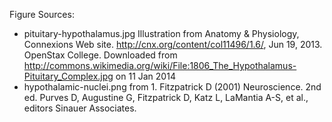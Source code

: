 Figure Sources:

* pituitary-hypothalamus.jpg Illustration from Anatomy & Physiology, Connexions Web site. http://cnx.org/content/col11496/1.6/, Jun 19, 2013.  OpenStax College.  Downloaded from http://commons.wikimedia.org/wiki/File:1806_The_Hypothalamus-Pituitary_Complex.jpg on 11 Jan 2014
* hypothalamic-nuclei.png from 1. Fitzpatrick D (2001) Neuroscience. 2nd ed. Purves D, Augustine G, Fitzpatrick D, Katz L, LaMantia A-S, et al., editors Sinauer Associates.
